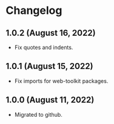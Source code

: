 # Changelog

## 1.0.2 (August 16, 2022)

* Fix quotes and indents.

## 1.0.1 (August 15, 2022)

* Fix imports for web-toolkit packages.

## 1.0.0 (August 11, 2022)

* Migrated to github.
